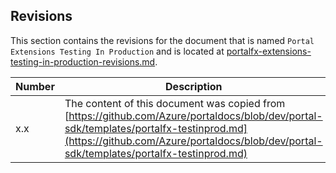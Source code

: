 <a name="portalfxExtensionsTestingInProductionRevisions"></a>
<!-- link to this document is [portalfx-extensions-testing-in-production-revisions.md]()
-->

<a name="revisions"></a>
## Revisions

This section contains the revisions for the document that is named `Portal Extensions Testing In Production` and is located at 
[portalfx-extensions-testing-in-production-revisions.md](portalfx-extensions-testing-in-production-revisions.md).

<!-- TODO: Do we always want to retain the link, or the document name? We need a consistent way to track how the content has moved from doc to doc.  The word "copied" can be changed to "removed" when the content in the original doc is replaced with a link to this one. -->

<!--  TODO: This content may belong in a Change Tracking section instead, leaving the  revisions section to record changes to the overall product instead of the documents that are associated with it. -->

| Number | Description |
| --- | --- |
| x.x |  The content of this document was copied from [https://github.com/Azure/portaldocs/blob/dev/portal-sdk/templates/portalfx-testinprod.md](https://github.com/Azure/portaldocs/blob/dev/portal-sdk/templates/portalfx-testinprod.md) |